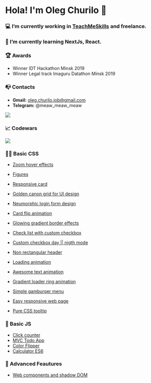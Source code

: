 # Hola! I'm Oleg Churilo 👋


### 💻 I’m currently working in [TeachMeSkills](https://teachmeskills.by/) and freelance.
### 📘 I’m currently learning NextJs, React.


### 🏆 Awards
+ Winner IDT Hackathon Minsk 2019
+ Winner Legal track Imaguru Datathon Minsk 2019

### 📭 Contacts 
- **Gmail:** oleg.churilo.job@gmail.com
- **Telegram:** @meaw_meaw_meaw

<img src='https://github-readme-stats.vercel.app/api?username=Oleg-Kolosov&&show_icons=true&hide_border=true'>

### 📈 Codewars
<img src='https://www.codewars.com/users/Oleg-Kolosov/badges/large'>

### 👨‍🎓 Basic CSS

+ <a href="https://github.com/Oleg-Kolosov/Image-Zoom-Hover-Effect">Zoom hover effects</a>

+ <a href="https://github.com/Oleg-Kolosov/TeachMeSkills-figure">Figures</a>

+ <a href="https://github.com/Oleg-Kolosov/CSS-Responsive-CARD">Responsive card</a>

+ <a href="https://github.com/Oleg-Kolosov/Golden-Canon-Grid-for-UI-Design">Golden canon grid for UI design</a>

+ <a href="https://github.com/Oleg-Kolosov/CSS-Neumorphic-Login-Form-Design">Neumorphic login form design</a>

+ <a href="https://github.com/Oleg-Kolosov/Card-Flip-Animation-using-HTML-and-CSS">Card flip animation</a>

+ <a href="https://github.com/Oleg-Kolosov/CSS-Glowing-Gradient-Border-Effects">Glowing gradient border effects</a>

+ <a href="https://github.com/Oleg-Kolosov/CSS3-Creative-Check-List-Custom-Checkbox-using-CSS">Check list with custom checkbox</a>

+ <a href="https://github.com/Oleg-Kolosov/CSS-Custom-Checkbox-Day-Night-Mode">Custom checkbox day || nigth mode</a>

+ <a href="https://github.com/Oleg-Kolosov/CSS-Only-Non-Rectangular-Header">Non rectangular header</a>

+ <a href="https://github.com/Oleg-Kolosov/Page-Loading-Animation-using-CSS">Loading animation</a>

+ <a href="https://github.com/Oleg-Kolosov/Awesome-Text-Animation-using-HTML-and-CSS">Awesome text animation</a>

+ <a href="https://github.com/Oleg-Kolosov/CSS3-Glowing-Gradient-Loader-Ring-Animation-Effects">Gradient loader ring animation</a>

+ <a href="https://github.com/Oleg-Kolosov/simple-gamburger">Simple gamburger menu</a>

+ <a href="https://github.com/Oleg-Kolosov/easy-responsive-webpage">Easy responsive web page</a>

+ <a href="https://github.com/Oleg-Kolosov/pure-css-tooltip/tree/master">Pure CSS tooltip</a>

### 🔮 Basic JS

+ <a href="https://github.com/Oleg-Kolosov/click-counter">Click counter</a>
+ <a href="https://github.com/Oleg-Kolosov/MVC_ToDo">MVC Todo App</a>
+ <a href="https://github.com/Oleg-Kolosov/Color_flipper">Color Flipper</a>
+ <a href="https://github.com/Oleg-Kolosov/Calculator_ES6">Calculator ES6</a>


### 💎 Advanced Feautures

+ <a href="https://github.com/Oleg-Kolosov/fun-with-custom-tags-and-shadow-DOM-Experimantal-">Web components and shadow DOM</a>
